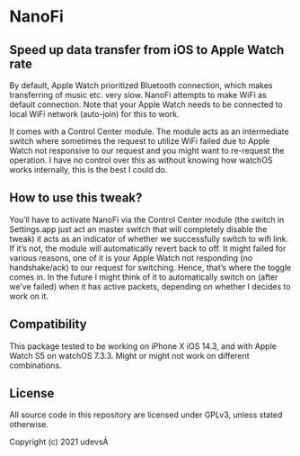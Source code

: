 # NanoFi


## Speed up data transfer from iOS to Apple Watch rate

By default, Apple Watch prioritized Bluetooth connection, which makes transferring of music etc. very slow. NanoFi attempts to make WiFi as default connection. Note that your Apple Watch needs to be connected to local WiFi network (auto-join) for this to work.

It comes with a Control Center module. The module acts as an intermediate switch where sometimes the request to utilize WiFi failed due to Apple Watch not responsive to our request and you might want to re-request the operation. I have no control over this as without knowing how watchOS works internally, this is the best I could do.

## How to use this tweak?

You’ll have to activate NanoFi via the Control Center module (the switch in Settings.app just act an master switch that will completely disable the tweak) it acts as an indicator of whether we successfully switch to wifi link. If it’s not, the module will automatically revert back to off. It might failed for various reasons, one of it is your Apple Watch not responding (no handshake/ack) to our request for switching. Hence, that’s where the toggle comes in. In the future I might think of it to automatically switch on (after we’ve failed) when it has active packets, depending on whether I decides to work on it.



## Compatibility
This package tested to be working on iPhone X iOS 14.3, and with Apple Watch S5 on watchOS 7.3.3. Might or might not work on different combinations.

## License
All source code in this repository are licensed under GPLv3, unless stated otherwise.

Copyright (c) 2021 udevsÁ